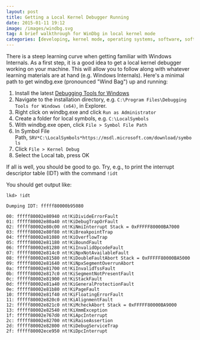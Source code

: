 ```yaml
---
layout: post
title: Getting a Local Kernel Debugger Running
date: 2015-01-11 19:12
image: /images/windbg.svg
tag: A brief walkthrough for WinDbg in local kernel mode
categories: [developing, kernel mode, operating systems, software, software engineering, windows internals]
---
```


There is a steep learning curve when getting familiar with Windows Internals. As a first step, it is a good idea to get a local kernel debugger working on your machine. This will allow you to follow along with whatever learning materials are at hand (e.g. Windows Internals). Here's a minimal path to get windbg.exe (pronounced "Wind Bag") up and running:

1. Install the latest [Debugging Tools for Windows](https://msdn.microsoft.com/en-us/windows/hardware/hh852365)
2. Navigate to the installation directory, e.g. `C:\Program Files\Debugging Tools for Windows (x64)`, in Explorer.
3. Right click on windbg.exe and click `Run as Administrator`
4. Create a folder for local symbols, e.g. `C:\LocalSymbols`
5. With windbg.exe open, click `File > Symbol File Path`
6. In Symbol File Path, `SRV*C:\LocalSymbols*https://msdl.microsoft.com/download/symbols`
7. Click `File > Kernel Debug`
8. Select the Local tab, press OK

If all is well, you should be good to go. Try, e.g., to print the interrupt descriptor table (IDT) with the command `!idt`

You should get output like:

```
lkd> !idt

Dumping IDT: fffff80000b95080

00: fffff80002e80940 nt!KiDivideErrorFault
01: fffff80002e80a40 nt!KiDebugTrapOrFault
02: fffff80002e80c00 nt!KiNmiInterrupt Stack = 0xFFFFF80000BA7000
03: fffff80002e80f80 nt!KiBreakpointTrap
04: fffff80002e81080 nt!KiOverflowTrap
05: fffff80002e81180 nt!KiBoundFault
06: fffff80002e81280 nt!KiInvalidOpcodeFault
07: fffff80002e814c0 nt!KiNpxNotAvailableFault
08: fffff80002e81580 nt!KiDoubleFaultAbort Stack = 0xFFFFF80000BA5000
09: fffff80002e81640 nt!KiNpxSegmentOverrunAbort
0a: fffff80002e81700 nt!KiInvalidTssFault
0b: fffff80002e817c0 nt!KiSegmentNotPresentFault
0c: fffff80002e81900 nt!KiStackFault
0d: fffff80002e81a40 nt!KiGeneralProtectionFault
0e: fffff80002e81b80 nt!KiPageFault
10: fffff80002e81f40 nt!KiFloatingErrorFault
11: fffff80002e820c0 nt!KiAlignmentFault
12: fffff80002e821c0 nt!KiMcheckAbort Stack = 0xFFFFF80000BA9000
13: fffff80002e82540 nt!KiXmmException
1f: fffff80002e767d0 nt!KiApcInterrupt
2c: fffff80002e82700 nt!KiRaiseAssertion
2d: fffff80002e82800 nt!KiDebugServiceTrap
2f: fffff80002ece950 nt!KiDpcInterrupt
```
